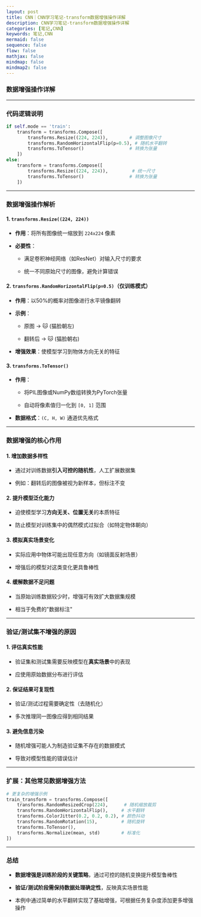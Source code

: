 ```yaml
---
layout: post
title: CNN｜CNN学习笔记-transform数据增强操作详解
description: CNN学习笔记-transform数据增强操作详解
categories: [笔记,CNN]
keywords: 笔记,CNN
mermaid: false
sequence: false
flow: false
mathjax: false
mindmap: false
mindmap2: false
---
```


### 数据增强操作详解

---

### 代码逻辑说明
```python
if self.mode == 'train':
    transform = transforms.Compose([
        transforms.Resize((224, 224)),        # 调整图像尺寸
        transforms.RandomHorizontalFlip(p=0.5), # 随机水平翻转
        transforms.ToTensor()                 # 转换为张量
    ])
else:
    transform = transforms.Compose([
        transforms.Resize((224, 224)),         # 统一尺寸
        transforms.ToTensor()                 # 转换为张量
    ])
```

---

### 数据增强操作解析

#### 1. **`transforms.Resize((224, 224))`**

- **作用**：将所有图像统一缩放到 `224x224` 像素

- **必要性**：

  - 满足卷积神经网络（如ResNet）对输入尺寸的要求

  - 统一不同原始尺寸的图像，避免计算错误

#### 2. **`transforms.RandomHorizontalFlip(p=0.5)`**（仅训练模式）

- **作用**：以50%的概率对图像进行水平镜像翻转

- **示例**：

  - 原图 → 🐱 (猫脸朝左)

  - 翻转后 → 🐱 (猫脸朝右)

- **增强效果**：使模型学习到物体方向无关的特征

#### 3. **`transforms.ToTensor()`**

- **作用**：

  - 将PIL图像或NumPy数组转换为PyTorch张量

  - 自动将像素值归一化到 `[0, 1]` 范围

- **数据格式**：`(C, H, W)` 通道优先格式

---

### 数据增强的核心作用

#### 1. **增加数据多样性**

- 通过对训练数据**引入可控的随机性**，人工扩展数据集

- 例如：翻转后的图像被视为新样本，但标注不变

#### 2. **提升模型泛化能力**

- 迫使模型学习**方向无关、位置无关**的本质特征

- 防止模型对训练集中的偶然模式过拟合（如特定物体朝向）

#### 3. **模拟真实场景变化**

- 实际应用中物体可能出现任意方向（如镜面反射场景）

- 增强后的模型对这类变化更具鲁棒性

#### 4. **缓解数据不足问题**

- 当原始训练数据较少时，增强可有效扩大数据集规模

- 相当于免费的"数据标注"

---

### 验证/测试集不增强的原因

#### 1. **评估真实性能**

- 验证集和测试集需要反映模型在**真实场景**中的表现

- 应使用原始数据分布进行评估

#### 2. **保证结果可复现性**

- 验证/测试过程需要确定性（去随机化）

- 多次推理同一图像应得到相同结果

#### 3. **避免信息污染**

- 随机增强可能人为制造验证集不存在的数据模式

- 导致对模型性能的错误估计

---

### 扩展：其他常见数据增强方法
```python
# 更复杂的增强示例
train_transform = transforms.Compose([
    transforms.RandomResizedCrop(224),      # 随机缩放裁剪
    transforms.RandomHorizontalFlip(),     # 水平翻转
    transforms.ColorJitter(0.2, 0.2, 0.2), # 颜色抖动
    transforms.RandomRotation(15),         # 随机旋转
    transforms.ToTensor(),
    transforms.Normalize(mean, std)        # 标准化
])
```

---

### 总结

- **数据增强是训练阶段的关键策略**，通过可控的随机变换提升模型鲁棒性

- **验证/测试阶段需保持数据处理确定性**，反映真实场景性能

- 本例中通过简单的水平翻转实现了基础增强，可根据任务复杂度添加更多增强操作
```